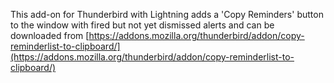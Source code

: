 This add-on for Thunderbird with Lightning adds a 'Copy Reminders' button to the window with fired but not yet dismissed alerts and can be downloaded from [https://addons.mozilla.org/thunderbird/addon/copy-reminderlist-to-clipboard/](https://addons.mozilla.org/thunderbird/addon/copy-reminderlist-to-clipboard/)